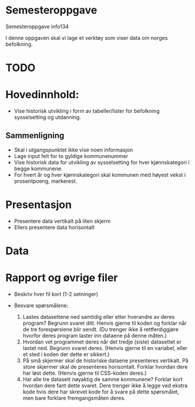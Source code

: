 # Semesteroppgave
Semesteroppgave info134

I denne oppgaven skal vi lage et verktøy som viser data om norges befolkning. 

# TODO

# Hovedinnhold: 
- Vise historisk utvikling i form av tabeller/lister for befolkning sysselsetting og utdanning.

## Sammenligning
- Skal i utgangspunktet ikke vise noen informasjon
- Lage input felt for to gyldige kommunenummer
- Vise historisk data for utvikling av sysselsetting for hver kjønnskategori i begge kommunene. 
- For hvert år og hver kjønnskategori skal kommunen med høyest vekst i prosentpoeng, markerest. 

# Presentasjon
- Presentere data vertikalt på liten skjerm
- Ellers presentere data horisontalt

# Data


# Rapport og øvrige filer
- Beskriv hver fil kort (1-2 setninger)
- Besvare spørsmålene:

    1. Lastes datasettene ned samtidig eller etter hverandre av deres program? Begrunn svaret ditt. Henvis
    gjerne til koden og forklar når de tre forespørslene blir sendt. (Du trenger ikke å rettferdiggjøre hvorfor
    deres program laster inn dataene på denne måten.)
    2. Hvordan vet programmet deres når det tredje (siste) datasettet er lastet ned. Begrunn svaret deres. (Henvis
    gjerne til en variabel, eller et sted i koden der dette er sikkert.)
    3. På små skjermer skal de historiske dataene presenteres vertikalt. På store skjermer skal de presenteres
    horisontalt. Forklar hvordan dere har løst dette. (Henvis gjerne til CSS-koden deres.)
    4. Har alle tre datasett nøyaktig de samme kommunene? Forklar kort hvordan dere fant dette svaret. Dere
    trenger ikke å legge ved ekstra kode hvis dere har skrevet kode for å svare på dette spørsmålet, men bare
    forklare fremgangsmåten deres.


